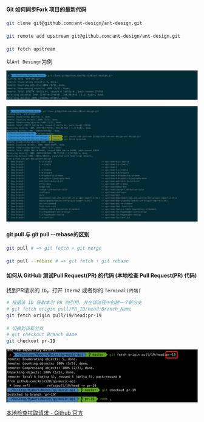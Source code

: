 #### Git 如何同步Fork 项目的最新代码

```sh
git clone git@github.com:ant-design/ant-design.git

git remote add upstream git@github.com:ant-design/ant-design.git

git fetch upstream
```

以`Ant Desingn`为例

![git-fork-tips.png](./images/git-fork-tips.png)

![git-fetch-upstream.png](./images/git-fetch-upstream.png)

#### git pull 与 git pull --rebase的区别

```sh
git pull # => git fetch + git merge

git pull --rebase # => git fetch + git rebase
```



#### 如何从 GitHub 测试Pull Request(PR) 的代码 (本地检查 Pull Request(PR) 代码)

找到PR请求的 `ID`，打开 `Iterm2` 或者你的 `Terminal(终端)`

```sh
# 根据该 ID 获取本次 PR 的引用，并在该过程中创建一个新分支
# git fetch origin pull/PR_ID/head:Branch_Name
git fetch origin pull/19/head:pr-19

# 切换到该新分支
# git checkout Branch_Name
git checkout pr-19
```

![git-pr-fetch-origin.png](./images/git-pr-fetch-origin.png)

[本地检查拉取请求 - Github 官方](https://docs.github.com/cn/github/collaborating-with-issues-and-pull-requests/checking-out-pull-requests-locally)